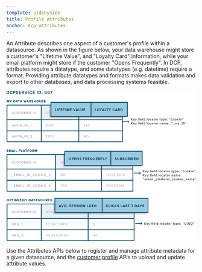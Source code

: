 ```yaml
---
template: sidebyside
title: Profile Attributes
anchor: dcp_attributes
---
```


An Attribute describes one aspect of a customer's profile within a datasource. As shown in the figure below, your data
warehouse might store a customer's "Lifetime Value", and "Loyalty Card" information, while your email platform might
store if the customer "Opens Frequently".  In DCP, attributes require a datatype, and some datatypes (e.g. datetime)
require a format.  Providing attribute datatypes and formats makes data validation and export to other databases, and
data processing systems feasible.

<img src="/assets/img/dcp/attributes.png">

Use the Attributes APIs below to register and manage attribute metadata for a given datasource, and the [customer
profile](/rest/customer_profiles/#customer_profiles) APIs to upload and update attribute values.
